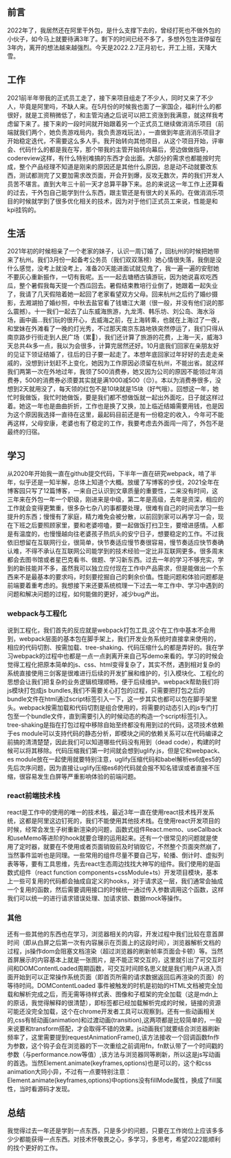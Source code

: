 ## 前言
2022年了，我居然还在阿里干外包，是什么支撑下去的，曾经打死也不做外包的小伙子，如今马上就要待满3年了。剩下的时间已经不多了，多想外包生涯停留在3年内，离开的想法越来越强烈。今天是2022.2.7正月初七，开工上班，天降大雪。

## 工作
2021前半年带我的正式员工走了，接下来项目组走了不少人，同时又来了不少人，毕竟是阿里吗，不缺人来。在5月份的时候我也面了一家国企，福利什么的都很好，就是工资稍微低了，和主管沟通之后说可以把工资涨到我满意，就这样我考虑留下来了。接下来的一段时间就开始跟着另一个正式员工继续做消消乐项目（前端就我们两个，她负责游戏局内，我负责游戏玩法），一直做到年底消消乐项目才开始稳定迭代，不需要这么多人手。我开始转向其他项目，从这个项目开始，评审会、代码什么的都是我在写，那个带我的主管开始转向幕后，旁边做做指导，codereview这样，有什么特别难搞的东西才会出面。大部分的需求也都能按时完成，整个产品经理不知道是刚来的原因还是其他什么原因，总是动不动就要改东西，测试都测完了又要加需求改页面，开会开到爆，反攻无数次，弄的我们开发人员苦不堪言。直到大年三十前一天才总算平静下来。总的来说这一年工作上还算看的过去，干外包自己能学到什么东西，跟主管还是有很大的关系的。在做消消乐项目的时候就学到了很多优化相关的技术，因为对于他们正式员工来说，性能是和kpi挂钩的。

## 生活
2021年初的时候相亲了一个老家的妹子，认识一周订婚了，回杭州的时候把她带来了杭州。我们3月份一起备考公务员（我们双双落榜）她心情很失落，我倒是没什么感觉，没考上就没考上，准备20天能进面试就见鬼了，我一遍一遍的安慰她不要灰心重新振作，一切有我呢。五一一起去塘栖古镇游玩，因为她说喜欢吃西瓜，整个暑假我每天提一个西瓜回去。暑假结束教培行业倒了，她跟着一起失业了，我请了几天假陪着她一起回了老家看望双方父母。回来杭州之后约了婚纱摄影，去湘湖拍了婚纱照，中秋去盐官看了钱塘江大潮（很一般，并没有他们说的那么震撼）。十一我们一起去了山东威海旅游，九龙湾、韩乐坊、刘公岛、海水浴场，画中画...我们玩的很开心，去威海之前，在上海转乘，也就在上海过了一夜，和堂妹在外滩看了一晚的灯光秀，不过那天南京东路地铁突然停运了，我们只得从南京路步行街走到人民广场（累🥱），我们还计算了旅游的花费，上海一天，威海3天总共4k多一点，我以为会很多，计算完居然还好。10月底我们回家在亲朋友好的见证下领证结婚了，往后的日子要一起走了。本想年底回家过年好好的去走走亲戚的，没想到计划赶不上变化，她因为工作原因必须留在杭州，不能出省。就这样我们两第一次在外地过年，我领了500消费券，她又因为公司的原因不能领过年消费券，500的消费券必须要其实就是满1000减500（😔）。本以为消费券很多，没想到2天就用没了，每天领的红包不是10块就是15块（好气哦）。回想这一年，她忙时我做饭，我忙时她做饭，要是我们都不想做饭就一起出外面吃，日子就这样过着。她这一年也是曲曲折折，工作也是换了又换，加上临近结婚需要用钱，也是因为这个原因我选择一直待在这里，最起码目前还是有一份稳定的收入，今年可不能再这样，父母安康，老婆也有了稳定的工作，我要考虑去外面闯一闯了，外包不是最终的归宿。

## 学习
从2020年开始我一直在github提交代码，下半年一直在研究webpack，啃了半年，似乎还是一知半解，总体上知道个大概。放缓了写博客的步伐，2021全年在博客园只写了12篇博客，一来自己认识到文章质量的重要性，二来没有时间，这三年来在外包一年一个职级，刚进来是中级，第二年是高级，去年是资深，相应的工作就会变得更繁重，很多杂七杂八的事都要处理，很难有自己的时间去学习一些提升的东西；慢慢有了家庭，精力难免会被分散，以前回到家可以再学习一会，现在下班之后要照顾家里，要和老婆唠嗑，要一起做饭打扫卫生，要增进感情。人都是有温度的，也慢慢越向往老婆孩子热炕头的安宁日子，想要稳定的工作。不过我依旧想留在互联网行业，很简单，快节奏适应慢节奏很容易，慢节奏适应快节奏确认难，不得不承认在互联网公司能学到的技术经验一定比非互联网更多。很多周末都会去图书馆或者星巴克看书、做题、学习新东西。过去一年的学习不够充实，学到的新技能并不多，虽然我可以独立应付现在工作中产品需求，但是能做出一个东西来不是最基本的要求吗，时刻要挖掘自己的剩余价值。性能问题和体验问题都是前端要着重考虑的。我想接下来还要系统梳理一下过去一年工作中、学习中遇到的问题和解决问题的过程，如何能做的更好，减少bug产出。

### webpack与工程化
说到工程化，我们首先的反应就是webpack打包工具,这个在工作中基本不会用到，webpack层面的基本包在脚手架上，我们开发业务系统时直接拿来使用的，相应的代码切割、按需加载、tree-shaking、代码压缩什么的都是弄好的。我在学习webpack的过程中也都是一点一点剥离开来自己写demo来看的。学习的时候会觉得工程化把原本简单的js、css、html变得复杂了，其实不然，遇到相对复杂的系统直接使用三剑客是很难进行后续的开发扩展和维护的，引入模块化、工程化的思想会让我们把复杂的业务逻辑梳理顺畅，便于后续维护。webpack帮助我们将js模块打包成js bundles,我们不需要关心打包的过程，只需要把打包之后的bundle文件在html通过script标签引入一下，这一步其实也都可以包在脚手架里头。webpack按需加载和代码切割是组合使用的，将需要的动态引入的js专门打包至一个bundle文件，直到需要引入的时候动态的构造一个script标签引入。tree-shaking是指在打包过程中移除自始至终都没有用到过的代码，这项技术依赖于es module可以支持代码的静态分析，即模块之间的依赖关系可以在代码编译之前搞的清清楚楚，因此我们可以知道哪些代码没有用到（dead code），构建的时候可以将其移除。代码压缩我们第一时间就会想到uglify.js，但是它和webpack、es module放在一起使用就要特别注意，uglify压缩代码和babel解析es6成es5的先后次序问题，因为直接让uglify压缩es6的代码就会报不知名错误或者直接不压缩，很容易发生白屏等严重影响体验的前端问题。

### react前端技术栈
react是工作中的使用的唯一的技术栈，最近3年一直在使用react技术栈开发系统，这都是阿里这边钉死的，我们不能使用其他技术栈。在使用react开发项目的时候，经常会发生子树重新渲染的问题，函数式组件React.memo、useCallback和useMemo等进阶的hook就要合理的运用起来。还有一个很常见的问题就是使用了定时器，就要在不使用或者页面销毁前及时销毁它，不然整个页面突然崩了，当然事件监听也是同理。一些常用的组件尽量不要自己写，轮播、倒计时、虚拟列表等等，要有工具思维，先去react生态周边找找大神写的组件。我们使用的是函数式组件（react function components+cssModule+ts）开发项目模块，基本上一些可复用的代码都会抽成自定义的hooks，对于请求这一层，我们通常会抽成一个复用的函数，然后需要调用接口的时候统一通过传入参数调用这个函数，这样我们可以统一的进行请求错误处理、加请求锁、数据mock等操作。

### 其他
还有一些其他的东西也在学习，浏览器相关的内容，开发过程中我们比较在意首屏时间（即从白屏之后第一次有内容展示在页面上的这段时间），浏览器解析文档的过程，js操作dom会阻塞文档渲染（超过浏览器的刷新帧率页面会卡顿）等。当然首屏展示的内容基本上就是一张图片，是不能正常交互的，这里就引出了可交互时间和DOMContentLoaded周期函数，可交互时间顾名思义就是我们用户从进入页面开始到可以正常操作系统页面（即首页所需的请求数据返回后再渲染的页面）的等待时间。DOMContentLoaded 事件被触发的时机是初始的HTML文档被完全加载和解析完成之后，而无需等待样式表、图像和子框架的完全加载（这是mdn上的原话，我觉得解释的很清楚），即标签都已经加载解析完成的时候，链接的资源可能还没完全加载，这个在chrome开发者工具可以观察到。还有一些动画相关的,css有帧动画(animation)和过渡动画(transition),这两项都是比较简单的，一般来说要和transform搭配，才会取得不错的效果。js动画我们就要结合浏览器刷新频率了，这里需要提到requestAnimationFrame(),该方法接收一个回调函数fn作为参数，这个钩子会在浏览器的下一次重绘之前调用fn，fn默认带了一个时间戳的参数（与performance.now等值）,该方法与浏览器同等刷新，所以这是js写动画的首选。当然Element.animate(keyframes,options)也是可以的，这个和css animation大同小异，不过有一点要特别注意：Element.animate(keyframes,options)中options没有fillMode属性，换成了fill属性，当时看源码才发现。

## 总结
我觉得过去一年还是学到一点东西，只是多少的问题，只要在工作岗位上应该多多少少都能获得一点东西。对技术怀敬畏之心，多学习，多思考，希望2022能顺利的找个更好的工作。